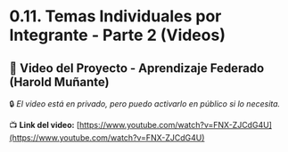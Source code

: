 # 0.11. Temas Individuales por Integrante - Parte 2 (Videos)

## 🎥 Video del Proyecto - Aprendizaje Federado (Harold Muñante)

🔒 *El video está en privado, pero puedo activarlo en público si lo necesita.*

📺 **Link del video:** [https://www.youtube.com/watch?v=FNX-ZJCdG4U](https://www.youtube.com/watch?v=FNX-ZJCdG4U)
